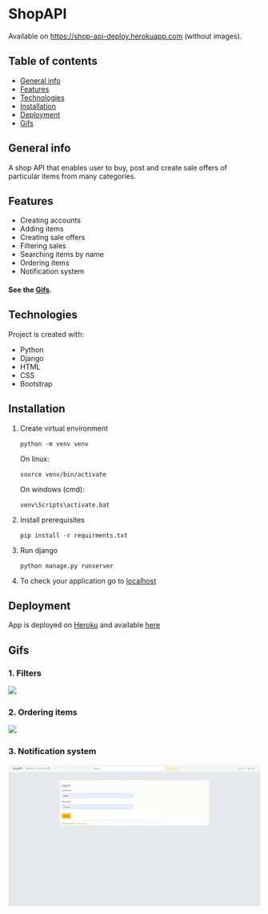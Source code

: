 # ShopAPI
Available on https://shop-api-deploy.herokuapp.com (without images).

## Table of contents
* [General info](#general-info)
* [Features](#features)
* [Technologies](#technologies)
* [Installation](#installation)
* [Deployment](#deployment)
* [Gifs](#gifs)

## General info
A shop API that enables user to buy, post and create sale offers of particular items from many categories.

## Features
* Creating accounts
* Adding items
* Creating sale offers
* Filtering sales
* Searching items by name
* Ordering items
* Notification system
#### See the [Gifs](#gifs).

## Technologies
Project is created with:
* Python
* Django
* HTML
* CSS
* Bootstrap

## Installation
1) Create virtual environment

    ```
    python -m venv venv
    ```
    On linux:
    ```
    source venv/bin/activate
    ```
    On windows (cmd):
    ```
    venv\Scripts\activate.bat
    ```
2) Install prerequisites
   ```
   pip install -r requirments.txt
   ```
3) Run django
    ```
    python manage.py runserver
    ```
4) To check your application go to [localhost](http://127.0.0.1:5000/)

## Deployment
App is deployed on [Heroku](https://dashboard.heroku.com/) and available [here](https://shop-api-deploy.herokuapp.com)

## Gifs
### 1. Filters
![](media/1.gif)
### 2. Ordering items
![](media/2.gif)
### 3. Notification system
![](media/3.gif)

